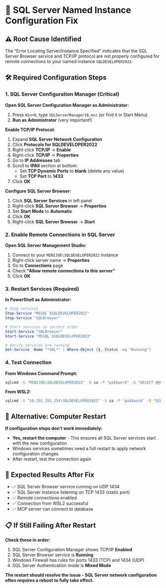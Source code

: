 # 🔧 SQL Server Named Instance Configuration Fix

## ⚠️ **Root Cause Identified**
The "Error Locating Server/Instance Specified" indicates that the SQL Server Browser service and TCP/IP protocol are not properly configured for remote connections to your named instance `SQLDEVELOPER2022`.

## 🛠️ **Required Configuration Steps**

### **1. SQL Server Configuration Manager (Critical)**

**Open SQL Server Configuration Manager as Administrator:**
1. Press `Win+R`, type `SQLServerManager16.msc` (or find it in Start Menu)
2. **Run as Administrator** (very important!)

**Enable TCP/IP Protocol:**
1. Expand **SQL Server Network Configuration**
2. Click **Protocols for SQLDEVELOPER2022**
3. Right-click **TCP/IP** → **Enable**
4. Right-click **TCP/IP** → **Properties**
5. Go to **IP Addresses** tab
6. Scroll to **IPAll** section at bottom:
   - Set **TCP Dynamic Ports** to **blank** (delete any value)
   - Set **TCP Port** to **1433**
7. Click **OK**

**Configure SQL Server Browser:**
1. Click **SQL Server Services** in left panel
2. Right-click **SQL Server Browser** → **Properties**
3. Set **Start Mode** to **Automatic**
4. Click **OK**
5. Right-click **SQL Server Browser** → **Start**

### **2. Enable Remote Connections in SQL Server**

**Open SQL Server Management Studio:**
1. Connect to your `MINIJOE\SQLDEVELOPER2022` instance
2. Right-click server name → **Properties**
3. Go to **Connections** page
4. Check **"Allow remote connections to this server"**
5. Click **OK**

### **3. Restart Services (Required)**

**In PowerShell as Administrator:**
```powershell
# Stop services
Stop-Service "MSSQL`$SQLDEVELOPER2022"
Stop-Service "SQLBrowser"

# Start services in correct order
Start-Service "SQLBrowser"
Start-Service "MSSQL`$SQLDEVELOPER2022"

# Verify services are running
Get-Service -Name "*SQL*" | Where-Object {$_.Status -eq "Running"}
```

### **4. Test Connection**

**From Windows Command Prompt:**
```cmd
sqlcmd -S "MINIJOE\SQLDEVELOPER2022" -U sa -P "pa$$word" -Q "SELECT @@SERVERNAME"
```

**From WSL2:**
```bash
sqlcmd -S "10.255.255.254\SQLDEVELOPER2022" -U sa -P 'pa$$word' -Q "SELECT @@SERVERNAME" -C
```

## 🔄 **Alternative: Computer Restart**

**If configuration steps don't work immediately:**
- **Yes, restart the computer** - This ensures all SQL Server services start with the new configuration
- Windows services sometimes need a full restart to apply network configuration changes
- After restart, test the connection again

## 🎯 **Expected Results After Fix**
- ✅ SQL Server Browser service running on UDP 1434
- ✅ SQL Server instance listening on TCP 1433 (static port)
- ✅ Remote connections enabled
- ✅ Connection from WSL2 successful
- ✅ MCP server can connect to database

## 📋 **If Still Failing After Restart**

**Check these in order:**
1. SQL Server Configuration Manager shows TCP/IP **Enabled**
2. SQL Server Browser service is **Running**
3. Windows Firewall has rules for ports 1433 (TCP) and 1434 (UDP)
4. SQL Server Authentication mode is **Mixed Mode**

**The restart should resolve the issue - SQL Server network configuration often requires a reboot to fully take effect.**